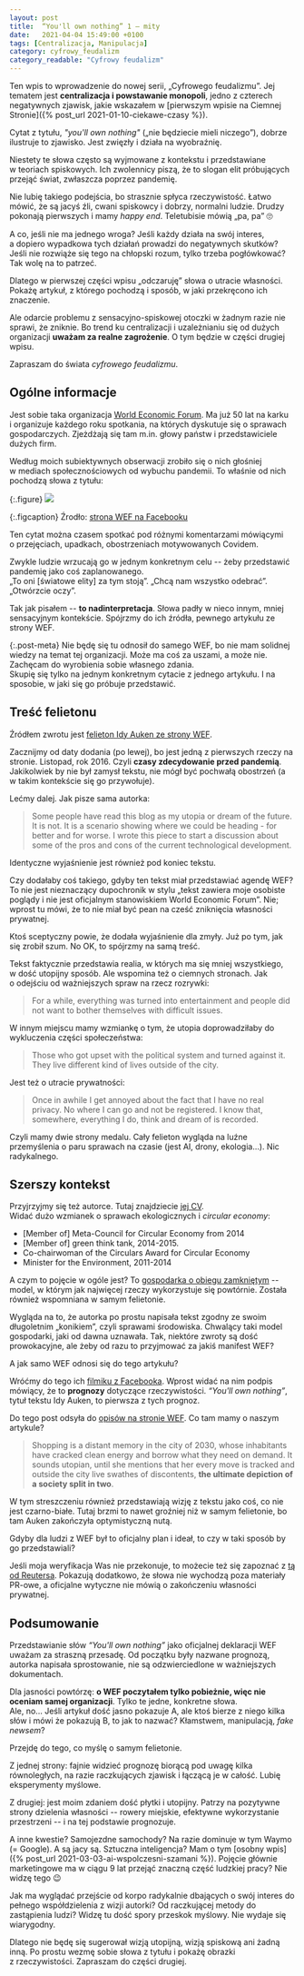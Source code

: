 ```yaml
---
layout: post
title:  “You'll own nothing” 1 – mity
date:   2021-04-04 15:49:00 +0100
tags: [Centralizacja, Manipulacja]
category: cyfrowy_feudalizm
category_readable: "Cyfrowy feudalizm"
---
```


Ten wpis to wprowadzenie do nowej serii, „Cyfrowego feudalizmu”. Jej tematem jest **centralizacja i&nbsp;powstawanie monopoli**, jedno z&nbsp;czterech negatywnych zjawisk, jakie wskazałem w&nbsp;[pierwszym wpisie na Ciemnej Stronie]({% post_url 2021-01-10-ciekawe-czasy %}).

Cytat z&nbsp;tytułu, *"you'll own nothing"* („nie będziecie mieli niczego”), dobrze ilustruje to zjawisko. Jest zwięzły i&nbsp;działa na wyobraźnię.

Niestety te słowa często są wyjmowane z&nbsp;kontekstu i&nbsp;przedstawiane w&nbsp;teoriach spiskowych. Ich zwolennicy piszą, że to slogan elit próbujących przejąć świat, zwłaszcza poprzez pandemię.

Nie lubię takiego podejścia, bo strasznie spłyca rzeczywistość. Łatwo mówić, że są jacyś źli, cwani spiskowcy i&nbsp;dobrzy, normalni ludzie. Drudzy pokonają pierwszych i&nbsp;mamy *happy end*. Teletubisie mówią „pa, pa” :roll_eyes:

A co, jeśli nie ma jednego wroga? Jeśli każdy działa na swój interes, a&nbsp;dopiero wypadkowa tych działań prowadzi do negatywnych skutków? Jeśli nie rozwiąże się tego na chłopski rozum, tylko trzeba pogłówkować?  
Tak wolę na to patrzeć.

Dlatego w&nbsp;pierwszej części wpisu „odczaruję” słowa o&nbsp;utracie własności. Pokażę artykuł, z&nbsp;którego pochodzą i&nbsp;sposób, w&nbsp;jaki przekręcono ich znaczenie.

Ale odarcie problemu z&nbsp;sensacyjno-spiskowej otoczki w&nbsp;żadnym razie nie sprawi, że zniknie. Bo trend ku centralizacji i&nbsp;uzależnianiu się od dużych organizacji **uważam za realne zagrożenie**. O&nbsp;tym będzie w&nbsp;części drugiej wpisu.

Zapraszam do świata *cyfrowego feudalizmu*.

## Ogólne informacje

Jest sobie taka organizacja [World Economic Forum](https://en.wikipedia.org/wiki/World_Economic_Forum). Ma już 50 lat na karku i&nbsp;organizuje każdego roku spotkania, na których dyskutuje się o&nbsp;sprawach gospodarczych. Zjeżdżają się tam m.in. głowy państw i&nbsp;przedstawiciele dużych firm.

Według moich subiektywnych obserwacji zrobiło się o&nbsp;nich głośniej w&nbsp;mediach społecznościowych od wybuchu pandemii. To właśnie od nich pochodzą słowa z&nbsp;tytułu:

{:.figure}
<img src="/assets/posts/cyfrowy-feudalizm-mity/own-nothing.webp"/>

{:.figcaption}
Źrodło: [strona WEF na Facebooku](https://www.facebook.com/watch/?v=10153920524981479)

Ten cytat można czasem spotkać pod różnymi komentarzami mówiącymi o&nbsp;przejęciach, upadkach, obostrzeniach motywowanych Covidem.

Zwykle ludzie wrzucają go w&nbsp;jednym konkretnym celu -- żeby przedstawić pandemię jako coś zaplanowanego.  
„To oni \[światowe elity\] za tym stoją”. „Chcą nam wszystko odebrać”. „Otwórzcie oczy”.

Tak jak pisałem -- **to nadinterpretacja**. Słowa padły w&nbsp;nieco innym, mniej sensacyjnym kontekście. Spójrzmy do ich źródła, pewnego artykułu ze strony WEF.

{:.post-meta}
Nie będę się tu odnosił do samego WEF, bo nie mam solidnej wiedzy na temat tej organizacji. Może ma coś za uszami, a&nbsp;może nie. Zachęcam do wyrobienia sobie własnego zdania.  
Skupię się tylko na jednym konkretnym cytacie z&nbsp;jednego artykułu. I&nbsp;na sposobie, w&nbsp;jaki się go próbuje przedstawić.

## Treść felietonu

Źródłem zwrotu jest [felieton Idy Auken ze strony WEF](https://www.weforum.org/agenda/2016/11/how-life-could-change-2030/).

Zacznijmy od daty dodania (po lewej), bo jest jedną z&nbsp;pierwszych rzeczy na stronie. Listopad, rok 2016. Czyli **czasy zdecydowanie przed pandemią**. Jakikolwiek by nie był zamysł tekstu, nie mógł być pochwałą obostrzeń (a w&nbsp;takim kontekście się go przywołuje).

Lećmy dalej. Jak pisze sama autorka:

> Some people have read this blog as my utopia or dream of the future. It is not. It is a&nbsp;scenario showing where we could be heading - for better and for worse. I&nbsp;wrote this piece to start a&nbsp;discussion about some of the pros and cons of the current technological development.

Identyczne wyjaśnienie jest również pod koniec tekstu.

Czy dodałaby coś takiego, gdyby ten tekst miał przedstawiać agendę WEF?  
To nie jest nieznaczący dupochronik w&nbsp;stylu „tekst zawiera moje osobiste poglądy i&nbsp;nie jest oficjalnym stanowiskiem World Economic Forum”. Nie; wprost tu mówi, że to nie miał być pean na cześć zniknięcia własności prywatnej.

Ktoś sceptyczny powie, że dodała wyjaśnienie dla zmyły. Już po tym, jak się zrobił szum. No OK, to spójrzmy na samą treść.

Tekst faktycznie przedstawia realia, w&nbsp;których ma się mniej wszystkiego, w&nbsp;dość utopijny sposób. Ale wspomina też o&nbsp;ciemnych stronach. Jak o&nbsp;odejściu od ważniejszych spraw na rzecz rozrywki:

> For a&nbsp;while, everything was turned into entertainment and people did not want to bother themselves with difficult issues.

W innym miejscu mamy wzmiankę o&nbsp;tym, że utopia doprowadziłaby do wykluczenia części społeczeństwa:

> Those who got upset with the political system and turned against it. They live different kind of lives outside of the city.

Jest też o&nbsp;utracie prywatności:

> Once in awhile I&nbsp;get annoyed about the fact that I&nbsp;have no real privacy. No where I&nbsp;can go and not be registered. I&nbsp;know that, somewhere, everything I&nbsp;do, think and dream of is recorded.

Czyli mamy dwie strony medalu. Cały felieton wygląda na luźne przemyślenia o&nbsp;paru sprawach na czasie (jest AI, drony, ekologia...). Nic radykalnego.

## Szerszy kontekst

Przyjrzyjmy się też autorce. Tutaj znajdziecie [jej CV](https://www.thedanishparliament.dk/members/ida-auken).  
Widać dużo wzmianek o&nbsp;sprawach ekologicznych i&nbsp;*circular economy*:

* \[Member of\] Meta-Council for Circular Economy from 2014
* \[Member of\] green think tank, 2014-2015.
* Co-chairwoman of the Circulars Award for Circular Economy
* Minister for the Environment, 2011-2014

A czym to pojęcie w&nbsp;ogóle jest? To [gospodarka o&nbsp;obiegu zamkniętym](https://pl.wikipedia.org/wiki/Gospodarka_o_obiegu_zamkni%C4%99tym) -- model, w&nbsp;którym jak najwięcej rzeczy wykorzystuje się powtórnie. Została również wspomniana w&nbsp;samym felietonie.

Wygląda na to, że autorka po prostu napisała tekst zgodny ze swoim długoletnim „konikiem”, czyli sprawami środowiska. Chwalący taki model gospodarki, jaki od dawna uznawała. Tak, niektóre zwroty są dość prowokacyjne, ale żeby od razu to przyjmować za jakiś manifest WEF?

A jak samo WEF odnosi się do tego artykułu?

Wróćmy do tego ich [filmiku z&nbsp;Facebooka](https://www.facebook.com/watch/?v=10153920524981479). Wprost widać na nim podpis mówiący, że to **prognozy** dotyczące rzeczywistości. *“You'll own nothing”*, tytuł tekstu Idy Auken, to pierwsza z&nbsp;tych prognoz.

Do tego post odsyła do [opisów na stronie WEF](https://www.weforum.org/agenda/2016/11/8-predictions-for-the-world-in-2030). Co tam mamy o&nbsp;naszym artykule?

> Shopping is a&nbsp;distant memory in the city of 2030, whose inhabitants have cracked clean energy and borrow what they need on demand. It sounds utopian, until she mentions that her every move is tracked and outside the city live swathes of discontents, **the ultimate depiction of a&nbsp;society split in two**.

W tym streszczeniu również przedstawiają wizję z&nbsp;tekstu jako coś, co nie jest czarno-białe. Tutaj brzmi to nawet groźniej niż w&nbsp;samym felietonie, bo tam Auken zakończyła optymistyczną nutą.

Gdyby dla ludzi z&nbsp;WEF był to oficjalny plan i&nbsp;ideał, to czy w&nbsp;taki sposób by go przedstawiali?

Jeśli moja weryfikacja Was nie przekonuje, to możecie też się zapoznać z&nbsp;[tą od Reutersa](https://www.reuters.com/article/uk-factcheck-wef-idUSKBN2AP2T0). Pokazują dodatkowo, że słowa nie wychodzą poza materiały PR-owe, a&nbsp;oficjalne wytyczne nie mówią o&nbsp;zakończeniu własności prywatnej.

## Podsumowanie

Przedstawianie słów *“You'll own nothing”* jako oficjalnej deklaracji WEF uważam za straszną przesadę. Od początku były nazwane prognozą, autorka napisała sprostowanie, nie są odzwierciedlone w&nbsp;ważniejszych dokumentach.

Dla jasności powtórzę: **o&nbsp;WEF poczytałem tylko pobieżnie, więc nie oceniam samej organizacji**. Tylko te jedne, konkretne słowa.  
Ale, no... Jeśli artykuł dość jasno pokazuje A, ale ktoś bierze z&nbsp;niego kilka słów i&nbsp;mówi że pokazują B, to jak to nazwać? Kłamstwem, manipulacją, *fake newsem*?

Przejdę do tego, co myślę o&nbsp;samym felietonie.

Z jednej strony: fajnie widzieć prognozę biorącą pod uwagę kilka równoległych, na razie raczkujących zjawisk i&nbsp;łączącą je w&nbsp;całość. Lubię eksperymenty myślowe.

Z drugiej: jest moim zdaniem dość płytki i&nbsp;utopijny. Patrzy na pozytywne strony dzielenia własności -- rowery miejskie, efektywne wykorzystanie przestrzeni -- i&nbsp;na tej podstawie prognozuje. 

A inne kwestie? Samojezdne samochody? Na razie dominuje w&nbsp;tym Waymo (= Google). A&nbsp;są jacy są. Sztuczna inteligencja? Mam o&nbsp;tym [osobny wpis]({% post_url 2021-03-03-ai-wspolczesni-szamani %}). Pojęcie głównie marketingowe ma w&nbsp;ciągu 9 lat przejąć znaczną część ludzkiej pracy? Nie widzę tego :wink:

Jak ma wyglądać przejście od korpo radykalnie dbających o&nbsp;swój interes do pełnego współdzielenia z&nbsp;wizji autorki? Od raczkującej metody do zastąpienia ludzi? Widzę tu dość spory przeskok myślowy. Nie wydaje się wiarygodny.

Dlatego nie będę się sugerował wizją utopijną, wizją spiskową ani żadną inną. Po prostu wezmę sobie słowa z&nbsp;tytułu i&nbsp;pokażę obrazki z&nbsp;rzeczywistości. Zapraszam do części drugiej.
